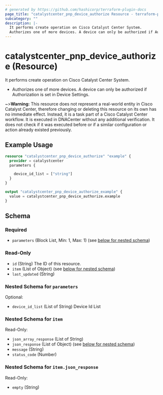```yaml
---
# generated by https://github.com/hashicorp/terraform-plugin-docs
page_title: "catalystcenter_pnp_device_authorize Resource - terraform-provider-catalystcenter"
subcategory: ""
description: |-
  It performs create operation on Cisco Catalyst Center System.
  Authorizes one of more devices. A device can only be authorized if Authorization is set in Device Settings.
---
```


# catalystcenter_pnp_device_authorize (Resource)

It performs create operation on Cisco Catalyst Center System.

- Authorizes one of more devices. A device can only be authorized if Authorization is set in Device Settings.



~>**Warning:**
This resource does not represent a real-world entity in Cisco Catalyst Center, therefore changing or deleting this resource on its own has no immediate effect.
Instead, it is a task part of a Cisco Catalyst Center workflow. It is executed in DNACenter without any additional verification. It does not check if it was executed before or if a similar configuration or action already existed previously.

## Example Usage

```terraform
resource "catalystcenter_pnp_device_authorize" "example" {
  provider = catalystcenter
  parameters {

    device_id_list = ["string"]
  }
}

output "catalystcenter_pnp_device_authorize_example" {
  value = catalystcenter_pnp_device_authorize.example
}
```

<!-- schema generated by tfplugindocs -->
## Schema

### Required

- `parameters` (Block List, Min: 1, Max: 1) (see [below for nested schema](#nestedblock--parameters))

### Read-Only

- `id` (String) The ID of this resource.
- `item` (List of Object) (see [below for nested schema](#nestedatt--item))
- `last_updated` (String)

<a id="nestedblock--parameters"></a>
### Nested Schema for `parameters`

Optional:

- `device_id_list` (List of String) Device Id List


<a id="nestedatt--item"></a>
### Nested Schema for `item`

Read-Only:

- `json_array_response` (List of String)
- `json_response` (List of Object) (see [below for nested schema](#nestedobjatt--item--json_response))
- `message` (String)
- `status_code` (Number)

<a id="nestedobjatt--item--json_response"></a>
### Nested Schema for `item.json_response`

Read-Only:

- `empty` (String)
